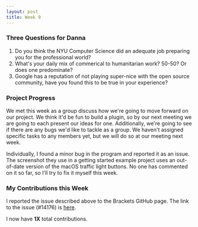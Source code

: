 ```yaml
---
layout: post
title: Week 9
---
```


### Three Questions for Danna
1. Do you think the NYU Computer Science did an adequate job preparing you for the professional world?
2. What's your daily mix of commerical to humanitarian work? 50-50? Or does one predominate?
3. Google has a reputation of not playing super-nice with the open source community, have you found this to be true in your experience?

### Project Progress
We met this week as a group discuss how we're going to move forward on our project. We think it'd be fun to build a plugin, so by our next meeting we are going to each present our ideas for one. Additionally, we're going to see if there are any bugs we'd like to tackle as a group. We haven't assigned specific tasks to any members yet, but we will do so at our meeting next week. 

Individually, I found a minor bug in the program and reported it as an issue. The screenshot they use in a getting started example project uses an out-of-date version of the macOS traffic light buttons. No one has commented on it so far, so I'll try to fix it myself this week.  

### My Contributions this Week
I reported the issue described above to the Brackets GitHub page. The link to the issue (#14176) is [here](https://github.com/adobe/brackets/issues/14176). 

I now have **1X** total contributions.



